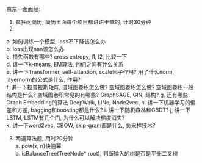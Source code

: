 京东一面面经:  
1. 疯狂问简历, 简历里面每个项目都讲讲干嘛的, 计时30分钟  
2. 
a. 如何训练一个模型, loss不下降该怎么办  
b. loss出现nan该怎么办  
c. 损失函数有哪些? cross entropy, l1, l2, 比较一下  
d. 讲一下k-means, EM算法, 他们之间有什么关系  
e. 讲一下Transformer, self-attention, scale因子作用? 用了什么norm, layernorm的公式是什么, 作用?  
f. 讲一下拉普拉斯矩阵, 谱域图卷积怎么做? 空域图卷积怎么做? 空域图卷积一般结构是什么? 空域图卷积常见的有哪些? GraphSAGE, GIN, 结构?
g. 还有哪些Graph Embedding的算法 DeepWalk, LINe, Node2vec, 
h. 讲一下机器学习的偏差和方差, bagging和boosting都是什么?
i. 讲一下随机森林和GBDT?
j, 讲一下LSTM, LSTM有几个门, 为什么可以解决梯度消失?  
k. 讲一下word2vec, CBOW, skip-gram都是什么, 负采样技术?  

3. 两道算法题, 用时20分钟  
a. pow(x, n)快速幂  
b. isBalanceTree(TreeNode* root), 判断输入的树是否是平衡二叉树  
